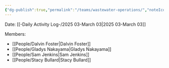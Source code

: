 ```yaml
---
{"dg-publish":true,"permalink":"/teams/wastewater-operations/","noteIcon":"","created":"2025-05-20T10:31:54.121-05:00"}
---
```


Date: [[-Daily Activity Log-/2025 03-March 03\|2025 03-March 03]]

Members: 
- [[People/Dalvin Foster\|Dalvin Foster]]
- [[People/Gladys Nakayama\|Gladys Nakayama]]
- [[People/Sam Jenkins\|Sam Jenkins]]
- [[People/Stacy Bullard\|Stacy Bullard]]